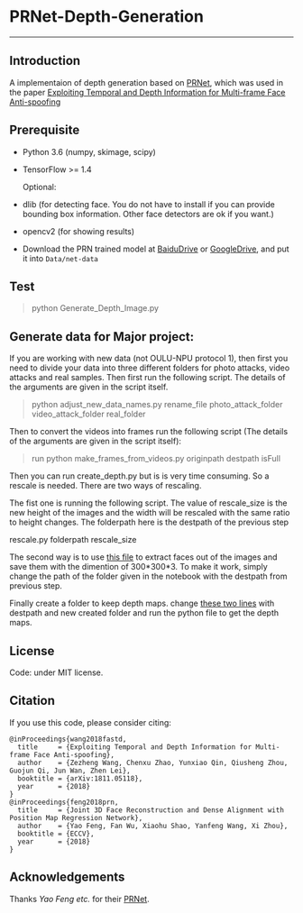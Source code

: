 # PRNet-Depth-Generation 

---

## Introduction

A implementaion of depth generation based on [PRNet](https://github.com/YadiraF/PRNet), which was used in the paper [Exploiting Temporal and Depth Information for Multi-frame Face Anti-spoofing](https://arxiv.org/abs/1811.05118)

## Prerequisite

* Python 3.6 (numpy, skimage, scipy)

* TensorFlow >= 1.4

  Optional:

* dlib (for detecting face.  You do not have to install if you can provide bounding box information. Other face detectors are ok if you want.)

* opencv2 (for showing results)

* Download the PRN trained model at [BaiduDrive](https://pan.baidu.com/s/10vuV7m00OHLcsihaC-Adsw) or [GoogleDrive](https://drive.google.com/file/d/1UoE-XuW1SDLUjZmJPkIZ1MLxvQFgmTFH/view?usp=sharing), and put it into `Data/net-data`

## Test

> python Generate_Depth_Image.py

## Generate data for Major project:

If you are working with new data (not OULU-NPU protocol 1), then first you need to divide your data into three different folders for photo attacks, video attacks and real samples. Then first run the following script. The details of the arguments are given in the script itself.

> python adjust_new_data_names.py rename_file photo_attack_folder video_attack_folder real_folder

Then to convert the videos into frames run the following script (The details of the arguments are given in the script itself): 

> run python make_frames_from_videos.py originpath destpath isFull

Then you can run create_depth.py but is is very time consuming. So a rescale is needed. There are two ways of rescaling. 

The fist one is running the following script. The value of rescale_size is the new height of the images and the width will be rescaled with the same ratio to height changes.
The folderpath here is the destpath of the previous step

rescale.py folderpath rescale_size 

The second way is to use [this file](https://github.com/matineh24/PRNet-Depth-Generation/blob/master/extract_faces.ipynb) to extract faces out of the images and save them with the dimention of 300\*300\*3. To make it work, simply change the path of the folder given in the notebook with the destpath from previous step.

Finally create a folder to keep depth maps. change [these two lines](https://github.com/matineh24/PRNet-Depth-Generation/blob/48a94e498ab8385006565c649beb8737372ba4b3/create_depth.py#L17) with destpath and new created folder and run the python file to get the depth maps.





## License

Code: under MIT license.

## Citation

If you use this code, please consider citing:

```
@inProceedings{wang2018fastd,
  title     = {Exploiting Temporal and Depth Information for Multi-frame Face Anti-spoofing},
  author    = {Zezheng Wang, Chenxu Zhao, Yunxiao Qin, Qiusheng Zhou, Guojun Qi, Jun Wan, Zhen Lei},
  booktitle = {arXiv:1811.05118},
  year      = {2018}
}
@inProceedings{feng2018prn,
  title     = {Joint 3D Face Reconstruction and Dense Alignment with Position Map Regression Network},
  author    = {Yao Feng, Fan Wu, Xiaohu Shao, Yanfeng Wang, Xi Zhou},
  booktitle = {ECCV},
  year      = {2018}
}
```

## Acknowledgements
Thanks *Yao Feng etc.* for their [PRNet](https://github.com/YadiraF/PRNet).
